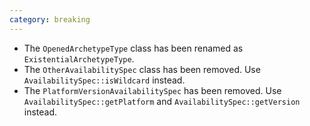 ```yaml
---
category: breaking
---
```

* The `OpenedArchetypeType` class has been renamed as `ExistentialArchetypeType`.
* The `OtherAvailabilitySpec` class has been removed. Use `AvailabilitySpec::isWildcard` instead.
* The `PlatformVersionAvailabilitySpec` has been removed. Use `AvailabilitySpec::getPlatform` and `AvailabilitySpec::getVersion` instead.
